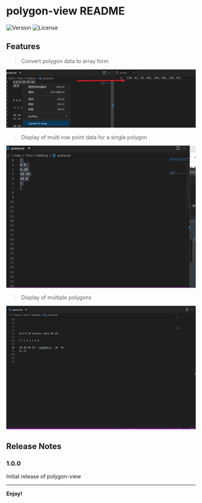 # polygon-view README

![Version](https://img.shields.io/badge/Version-1.0.0-blue)
![License](https://img.shields.io/badge/License-MIT-green)

## Features

> Convert polygon data to array form

![](images/feature-convert.png)



> Display of multi row point data for a single polygon

![](images/showonepolygon.gif)



> Display of multiple polygons

![](images/showmultipolygon.gif)



## Release Notes

### 1.0.0

Initial release of polygon-view

---



**Enjoy!**
